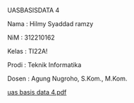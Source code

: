 UASBASISDATA 4

Nama : Hilmy Syaddad ramzy

NiM : 312210162

Kelas : TI22A!

Prodi : Teknik Informatika  

Dosen : Agung Nugroho, S.Kom., M.Kom. 


[uas basis data 4.pdf](https://github.com/user-attachments/files/16063170/uas.basis.data.4.pdf)
